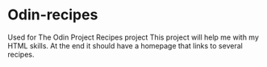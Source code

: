 # Odin-recipes
Used for The Odin Project Recipes project
This project will help me with my HTML skills.
At the end it should have a homepage that links to several recipes.